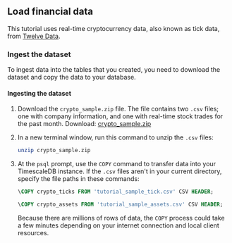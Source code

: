 ## Load financial data
This tutorial uses real-time cryptocurrency data, also known as tick data, from
[Twelve Data][twelve-data].

### Ingest the dataset
To ingest data into the tables that you created, you need to download the
dataset and copy the data to your database.

<procedure>

#### Ingesting the dataset

1.  Download the `crypto_sample.zip` file. The file contains two `.csv`
    files; one with company information, and one with real-time stock trades for
    the past month. Download:
    <tag
    type="download">[crypto_sample.zip](https://assets.timescale.com/docs/downloads/candlestick/crypto_sample.zip)
    </tag>

1.  In a new terminal window, run this command to unzip the `.csv` files:

    ```bash
    unzip crypto_sample.zip
    ```

1.  At the `psql` prompt, use the `COPY` command to transfer data into your
    TimescaleDB instance. If the `.csv` files aren't in your current directory,
    specify the file paths in these commands:

    ```sql
    \COPY crypto_ticks FROM 'tutorial_sample_tick.csv' CSV HEADER;
    ```

    ```sql
    \COPY crypto_assets FROM 'tutorial_sample_assets.csv' CSV HEADER;
    ```

    Because there are millions of rows of data, the `COPY` process could take a
    few minutes depending on your internet connection and local client
    resources.

</procedure>

[twelve-data]: https://twelvedata.com/
